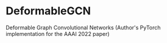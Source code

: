 # DeformableGCN
Deformable Graph Convolutional Networks (Author's PyTorch implementation for the AAAI 2022 paper)
